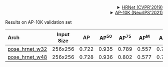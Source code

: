 <!-- [ALGORITHM] -->

<details>
<summary align="right"><a href="http://openaccess.thecvf.com/content_CVPR_2019/html/Sun_Deep_High-Resolution_Representation_Learning_for_Human_Pose_Estimation_CVPR_2019_paper.html">HRNet (CVPR'2019)</a></summary>

```bibtex
@inproceedings{sun2019deep,
  title={Deep high-resolution representation learning for human pose estimation},
  author={Sun, Ke and Xiao, Bin and Liu, Dong and Wang, Jingdong},
  booktitle={Proceedings of the IEEE conference on computer vision and pattern recognition},
  pages={5693--5703},
  year={2019}
}
```

</details>

<!-- [DATASET] -->

<details>
<summary align="right"><a href="https://arxiv.org/abs/2108.12617">AP-10K (NeurIPS'2021)</a></summary>

```bibtex
@misc{yu2021ap10k,
      title={AP-10K: A Benchmark for Animal Pose Estimation in the Wild},
      author={Hang Yu and Yufei Xu and Jing Zhang and Wei Zhao and Ziyu Guan and Dacheng Tao},
      year={2021},
      eprint={2108.12617},
      archivePrefix={arXiv},
      primaryClass={cs.CV}
}
```

</details>

Results on AP-10K validation set

| Arch                                       | Input Size |  AP   | AP<sup>50</sup> | AP<sup>75</sup> | AP<sup>M</sup> | AP<sup>L</sup> |                    ckpt                     |                    log                     |
| :----------------------------------------- | :--------: | :---: | :-------------: | :-------------: | :------------: | :------------: | :-----------------------------------------: | :----------------------------------------: |
| [pose_hrnet_w32](/configs/animal_2d_keypoint/topdown_heatmap/ap10k/td-hm_hrnet-w32_8xb64-210e_ap10k-256x256.py) |  256x256   | 0.722 |      0.935      |      0.789      |     0.557      |     0.729      | [ckpt](https://download.openmmlab.com/mmpose/animal/hrnet/hrnet_w32_ap10k_256x256-18aac840_20211029.pth) | [log](https://download.openmmlab.com/mmpose/animal/hrnet/hrnet_w32_ap10k_256x256-18aac840_20211029.log.json) |
| [pose_hrnet_w48](/configs/animal_2d_keypoint/topdown_heatmap/ap10k/td-hm_hrnet-w48_8xb64-210e_ap10k-256x256.py) |  256x256   | 0.728 |      0.936      |      0.802      |     0.577      |     0.735      | [ckpt](https://download.openmmlab.com/mmpose/animal/hrnet/hrnet_w48_ap10k_256x256-d95ab412_20211029.pth) | [log](https://download.openmmlab.com/mmpose/animal/hrnet/hrnet_w48_ap10k_256x256-d95ab412_20211029.log.json) |
